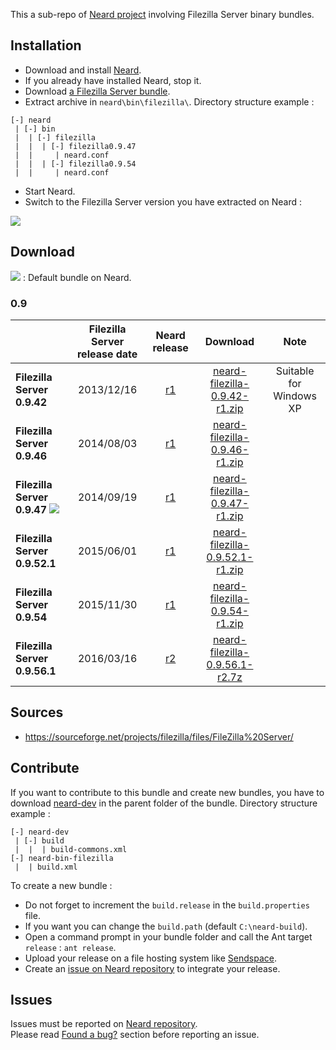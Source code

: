 This a sub-repo of [Neard project](https://github.com/crazy-max/neard) involving Filezilla Server binary bundles.

## Installation

* Download and install [Neard](https://github.com/crazy-max/neard).
* If you already have installed Neard, stop it.
* Download [a Filezilla Server bundle](#download).
* Extract archive in `neard\bin\filezilla\`. Directory structure example :

```
[-] neard
 | [-] bin
 |  | [-] filezilla 
 |  |  | [-] filezilla0.9.47
 |  |     | neard.conf
 |  |  | [-] filezilla0.9.54
 |  |     | neard.conf
 ```

* Start Neard.
* Switch to the Filezilla Server version you have extracted on Neard :

![](https://raw.github.com/crazy-max/neard-bin-filezilla/master/img/switchVersion-20151214.png)

## Download

![](https://raw.github.com/crazy-max/neard-bin-filezilla/master/img/star-20151214.png) : Default bundle on Neard.

### 0.9

|                               | Filezilla Server release date | Neard release | Download | Note |
| ----------------------------- |:-----------------------------:|:-------------:|:--------:|:----:|
| **Filezilla Server 0.9.42**   | 2013/12/16 | [r1](https://github.com/crazy-max/neard-bin-filezilla/releases/tag/r1) | [neard-filezilla-0.9.42-r1.zip](https://github.com/crazy-max/neard-bin-filezilla/releases/download/r1/neard-filezilla-0.9.42-r1.zip) | Suitable for Windows XP |
| **Filezilla Server 0.9.46**   | 2014/08/03 | [r1](https://github.com/crazy-max/neard-bin-filezilla/releases/tag/r1) | [neard-filezilla-0.9.46-r1.zip](https://github.com/crazy-max/neard-bin-filezilla/releases/download/r1/neard-filezilla-0.9.46-r1.zip) | |
| **Filezilla Server 0.9.47** ![](https://raw.github.com/crazy-max/neard-bin-filezilla/master/img/star-20151214.png) | 2014/09/19 | [r1](https://github.com/crazy-max/neard-bin-filezilla/releases/tag/r1) | [neard-filezilla-0.9.47-r1.zip](https://github.com/crazy-max/neard-bin-filezilla/releases/download/r1/neard-filezilla-0.9.47-r1.zip) | |
| **Filezilla Server 0.9.52.1** | 2015/06/01 | [r1](https://github.com/crazy-max/neard-bin-filezilla/releases/tag/r1) | [neard-filezilla-0.9.52.1-r1.zip](https://github.com/crazy-max/neard-bin-filezilla/releases/download/r1/neard-filezilla-0.9.52.1-r1.zip) | |
| **Filezilla Server 0.9.54**   | 2015/11/30 | [r1](https://github.com/crazy-max/neard-bin-filezilla/releases/tag/r1) | [neard-filezilla-0.9.54-r1.zip](https://github.com/crazy-max/neard-bin-filezilla/releases/download/r1/neard-filezilla-0.9.54-r1.zip) | |
| **Filezilla Server 0.9.56.1** | 2016/03/16 | [r2](https://github.com/crazy-max/neard-bin-filezilla/releases/tag/r2) | [neard-filezilla-0.9.56.1-r2.7z](https://github.com/crazy-max/neard-bin-filezilla/releases/download/r2/neard-filezilla-0.9.56.1-r2.7z) | |

## Sources

* https://sourceforge.net/projects/filezilla/files/FileZilla%20Server/

## Contribute

If you want to contribute to this bundle and create new bundles, you have to download [neard-dev](https://github.com/crazy-max/neard-dev) in the parent folder of the bundle.
Directory structure example :

```
[-] neard-dev
 | [-] build
 |  |  | build-commons.xml 
[-] neard-bin-filezilla
 |  | build.xml
```

To create a new bundle :
* Do not forget to increment the `build.release` in the `build.properties` file.
* If you want you can change the `build.path` (default `C:\neard-build`).
* Open a command prompt in your bundle folder and call the Ant target `release` : `ant release`.
* Upload your release on a file hosting system like [Sendspace](https://www.sendspace.com/).
* Create an [issue on Neard repository](https://github.com/crazy-max/neard/issues) to integrate your release.

## Issues

Issues must be reported on [Neard repository](https://github.com/crazy-max/neard/issues).<br />
Please read [Found a bug?](https://github.com/crazy-max/neard#found-a-bug) section before reporting an issue.
